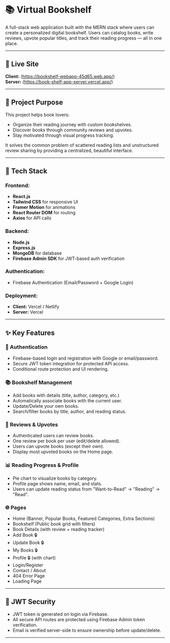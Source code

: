# 📚 Virtual Bookshelf

A full-stack web application built with the MERN stack where users can create a personalized digital bookshelf. Users can catalog books, write reviews, upvote popular titles, and track their reading progress — all in one place.

---

## 🚀 Live Site

**Client:** (https://bookshelf-webapp-45d65.web.app/)  
**Server:** (https://book-shelf-app-server.vercel.app/)

---

## 🎯 Project Purpose

This project helps book lovers:
- Organize their reading journey with custom bookshelves.
- Discover books through community reviews and upvotes.
- Stay motivated through visual progress tracking.

It solves the common problem of scattered reading lists and unstructured review sharing by providing a centralized, beautiful interface.

---

## 🧰 Tech Stack

### Frontend:
- **React.js**
- **Tailwind CSS** for responsive UI
- **Framer Motion** for animations
- **React Router DOM** for routing
- **Axios** for API calls

### Backend:
- **Node.js**
- **Express.js**
- **MongoDB** for database
- **Firebase Admin SDK** for JWT-based auth verification

### Authentication:
- Firebase Authentication (Email/Password + Google Login)

### Deployment:
- **Client:** Vercel / Netlify
- **Server:** Vercel

---

## ✨ Key Features

### 🔐 Authentication
- Firebase-based login and registration with Google or email/password.
- Secure JWT token integration for protected API access.
- Conditional route protection and UI rendering.

### 📚 Bookshelf Management
- Add books with details (title, author, category, etc.)
- Automatically associate books with the current user.
- Update/Delete your own books.
- Search/filter books by title, author, and reading status.

### 💬 Reviews & Upvotes
- Authenticated users can review books.
- One review per book per user (edit/delete allowed).
- Users can upvote books (except their own).
- Display most upvoted books on the Home page.

### 📊 Reading Progress & Profile
- Pie chart to visualize books by category.
- Profile page shows name, email, and stats.
- Users can update reading status from "Want-to-Read" → "Reading" → "Read".

### 🌐 Pages

- Home (Banner, Popular Books, Featured Categories, Extra Sections)
- Bookshelf (Public book grid with filters)
- Book Details (with review + reading tracker)
- Add Book 🔒
- Update Book 🔒
- My Books 🔒
- Profile 🔒 (with chart)
- Login/Register
- Contact / About
- 404 Error Page
- Loading Page

---

## 🧪 JWT Security

- JWT token is generated on login via Firebase.
- All secure API routes are protected using Firebase Admin token verification.
- Email is verified server-side to ensure ownership before update/delete.

---


